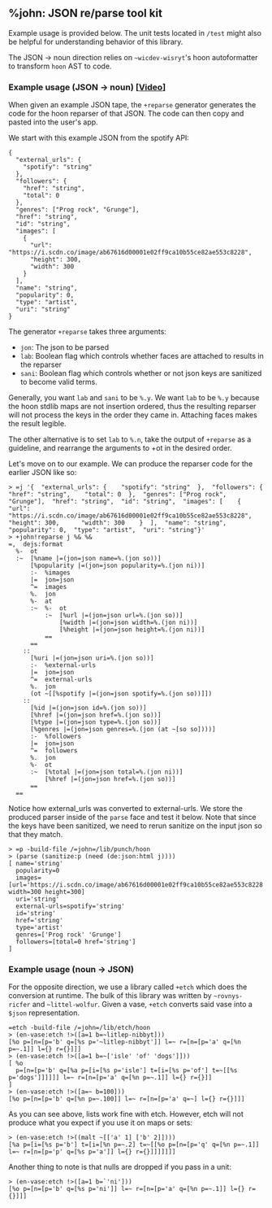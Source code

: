 ## %john: JSON re/parse tool kit 

Example usage is provided below. The unit tests located in `/test` might also be helpful for understanding behavior of this library.

The JSON -> noun direction relies on `~wicdev-wisryt`'s hoon autoformatter to transform `hoon` AST to code.

### Example usage (JSON -> noun) [[Video](https://youtu.be/uwjh7rOz-5I)]
When given an example JSON tape, the `+reparse` generator generates the code for the hoon reparser of that JSON. The code
can then copy and pasted into the user's app.

We start with this example JSON from the spotify API:

```
{
  "external_urls": {
    "spotify": "string"
  },
  "followers": {
    "href": "string",
    "total": 0
  },
  "genres": ["Prog rock", "Grunge"],
  "href": "string",
  "id": "string",
  "images": [
    {
      "url": "https://i.scdn.co/image/ab67616d00001e02ff9ca10b55ce82ae553c8228",
      "height": 300,
      "width": 300
    }
  ],
  "name": "string",
  "popularity": 0,
  "type": "artist",
  "uri": "string"
}
```

The generator `+reparse` takes three arguments: 

- `jon`: The json to be parsed 
- `lab`: Boolean flag which controls whether faces are attached to results in the reparser 
- `sani`: Boolean flag which controls whether or not json keys are sanitized to become valid terms. 

Generally, you want `lab` and  `sani` to be `%.y`. We want `lab` to be `%.y` because the hoon stdlib maps are not insertion ordered, thus the resulting reparser will not process the keys in the order they came in. Attaching faces makes the result legible. 

The other alternative is to set `lab` to `%.n`, take the output of `+reparse` as a guideline, and rearrange the arguments to +ot in the desired order.

Let's move on to our example. We can produce the reparser code for the earlier JSON like so:

```dojo
> =j '{  "external_urls": {    "spotify": "string"  },  "followers": {    "href": "string",    "total": 0  },  "genres": ["Prog rock", "Grunge"],  "href": "string",  "id": "string",  "images": [    {      "url": "https://i.scdn.co/image/ab67616d00001e02ff9ca10b55ce82ae553c8228",      "height": 300,      "width": 300    }  ],  "name": "string",  "popularity": 0,  "type": "artist",  "uri": "string"}'
> +john!reparse j %& %&
=,  dejs:format
  %-  ot
  :~  [%name |=(jon=json name=%.(jon so))]
      [%popularity |=(jon=json popularity=%.(jon ni))]
      :-  %images
      |=  jon=json
      ^=  images
      %.  jon
      %-  at
      :~  %-  ot
          :~  [%url |=(jon=json url=%.(jon so))]
              [%width |=(jon=json width=%.(jon ni))]
              [%height |=(jon=json height=%.(jon ni))]
          ==
      ==
    ::
      [%uri |=(jon=json uri=%.(jon so))]
      :-  %external-urls
      |=  jon=json
      ^=  external-urls
      %.  jon
      (ot ~[[%spotify |=(jon=json spotify=%.(jon so))]])
    ::
      [%id |=(jon=json id=%.(jon so))]
      [%href |=(jon=json href=%.(jon so))]
      [%type |=(jon=json type=%.(jon so))]
      [%genres |=(jon=json genres=%.(jon (at ~[so so])))]
      :-  %followers
      |=  jon=json
      ^=  followers
      %.  jon
      %-  ot
      :~  [%total |=(jon=json total=%.(jon ni))]
          [%href |=(jon=json href=%.(jon so))]
      ==
  ==
```

Notice how external_urls was converted to external-urls. We store the produced parser
inside of the `parse` face and test it below. Note that since the keys have been 
sanitized, we need to rerun sanitize on the input json so that they match.

```dojo
> =p -build-file /=john=/lib/punch/hoon
> (parse (sanitize:p (need (de:json:html j))))
[ name='string'
  popularity=0
  images=[url='https://i.scdn.co/image/ab67616d00001e02ff9ca10b55ce82ae553c8228' width=300 height=300]
  uri='string'
  external-urls=spotify='string'
  id='string'
  href='string'
  type='artist'
  genres=['Prog rock' 'Grunge']
  followers=[total=0 href='string']
]
```

### Example usage (noun -> JSON)

For the opposite direction, we use a library called `+etch` which does the conversion at runtime. The bulk of this library was written by `~rovnys-ricfer` and `~littel-wolfur`. Given a vase, `+etch` converts said vase into a `$json` representation.

```
=etch -build-file /=john=/lib/etch/hoon
> (en-vase:etch !>([a=1 b=~litlep-nibbyt]))
[%o p=[n=[p='b' q=[%s p='~litlep-nibbyt']] l=~ r=[n=[p='a' q=[%n p=~.1]] l={} r={}]]]
> (en-vase:etch !>([a=1 b=~['isle' 'of' 'dogs']]))
[ %o
  p=[n=[p='b' q=[%a p=[i=[%s p='isle'] t=[i=[%s p='of'] t=~[[%s p='dogs']]]]]] l=~ r=[n=[p='a' q=[%n p=~.1]] l={} r={}]]
]
> (en-vase:etch !>([a=~ b=100]))
[%o p=[n=[p='b' q=[%n p=~.100]] l=~ r=[n=[p='a' q=~] l={} r={}]]]
```

As you can see above, lists work fine with etch. However, etch will not produce what you expect if you use it on maps or sets:
```
> (en-vase:etch !>((malt ~[['a' 1] ['b' 2]])))
[%a p=[i=[%s p='b'] t=[i=[%n p=~.2] t=~[[%o p=[n=[p='q' q=[%n p=~.1]] l=~ r=[n=[p='p' q=[%s p='a']] l={} r={}]]]]]]]
```

Another thing to note is that nulls are dropped if you pass in a unit:
```
> (en-vase:etch !>([a=1 b=`'ni']))
[%o p=[n=[p='b' q=[%s p='ni']] l=~ r=[n=[p='a' q=[%n p=~.1]] l={} r={}]]]
```

